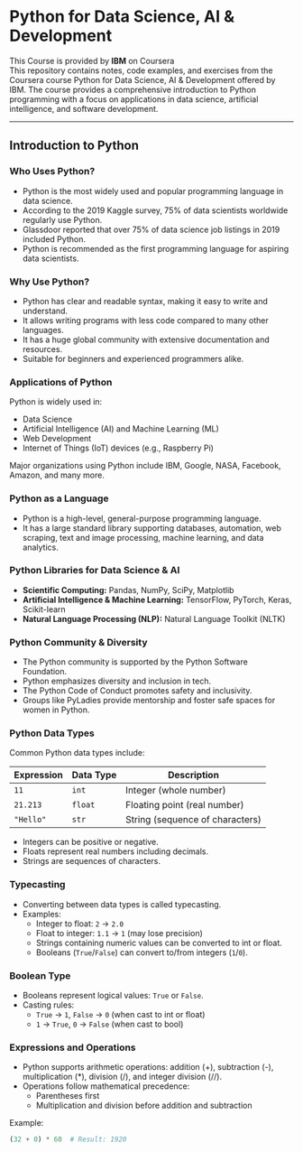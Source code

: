 # Python for Data Science, AI & Development

This Course is provided by **IBM** on Coursera   
This repository contains notes, code examples, and exercises from the Coursera course Python for Data Science, AI &amp; Development offered by IBM. The course provides a comprehensive introduction to Python programming with a focus on applications in data science, artificial intelligence, and software development.

---

## Introduction to Python

### Who Uses Python?

- Python is the most widely used and popular programming language in data science.
- According to the 2019 Kaggle survey, 75% of data scientists worldwide regularly use Python.
- Glassdoor reported that over 75% of data science job listings in 2019 included Python.
- Python is recommended as the first programming language for aspiring data scientists.

### Why Use Python?

- Python has clear and readable syntax, making it easy to write and understand.
- It allows writing programs with less code compared to many other languages.
- It has a huge global community with extensive documentation and resources.
- Suitable for beginners and experienced programmers alike.

### Applications of Python

Python is widely used in:
- Data Science
- Artificial Intelligence (AI) and Machine Learning (ML)
- Web Development
- Internet of Things (IoT) devices (e.g., Raspberry Pi)

Major organizations using Python include IBM, Google, NASA, Facebook, Amazon, and many more.

### Python as a Language

- Python is a high-level, general-purpose programming language.
- It has a large standard library supporting databases, automation, web scraping, text and image processing, machine learning, and data analytics.

### Python Libraries for Data Science & AI

- **Scientific Computing:** Pandas, NumPy, SciPy, Matplotlib
- **Artificial Intelligence & Machine Learning:** TensorFlow, PyTorch, Keras, Scikit-learn
- **Natural Language Processing (NLP):** Natural Language Toolkit (NLTK)

### Python Community & Diversity

- The Python community is supported by the Python Software Foundation.
- Python emphasizes diversity and inclusion in tech.
- The Python Code of Conduct promotes safety and inclusivity.
- Groups like PyLadies provide mentorship and foster safe spaces for women in Python.

### Python Data Types

Common Python data types include:

| Expression | Data Type | Description                  |
|------------|-----------|------------------------------|
| `11`       | `int`     | Integer (whole number)        |
| `21.213`   | `float`   | Floating point (real number)  |
| `"Hello"`  | `str`     | String (sequence of characters)|

- Integers can be positive or negative.
- Floats represent real numbers including decimals.
- Strings are sequences of characters.

### Typecasting

- Converting between data types is called typecasting.
- Examples:
  - Integer to float: `2` → `2.0`
  - Float to integer: `1.1` → `1` (may lose precision)
  - Strings containing numeric values can be converted to int or float.
  - Booleans (`True`/`False`) can convert to/from integers (`1`/`0`).

### Boolean Type

- Booleans represent logical values: `True` or `False`.
- Casting rules:
  - `True` → `1`, `False` → `0` (when cast to int or float)
  - `1` → `True`, `0` → `False` (when cast to bool)

### Expressions and Operations

- Python supports arithmetic operations: addition (+), subtraction (-), multiplication (*), division (/), and integer division (//).
- Operations follow mathematical precedence:
  - Parentheses first
  - Multiplication and division before addition and subtraction

Example:
```python
(32 + 0) * 60  # Result: 1920
